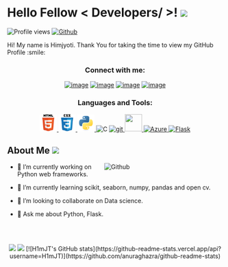 
<h1> Hello Fellow < Developers/ >! <img src = "https://raw.githubusercontent.com/MartinHeinz/MartinHeinz/master/wave.gif" width = 30px> </h1>
<p align='center'>
</p>


![Profile views](https://visitor-badge.glitch.me/badge?page_id=H1mJT.H1mJT)
[![Github](https://img.shields.io/github/followers/H1mJT?label=Follow&style=social)](https://github.com/H1mJT) 
<div size='20px'> Hi! My name is Himjyoti. Thank You for taking the time to view my GitHub Profile :smile: 
</div>
 
<h3 align="center">Connect with me:</h3>
<div align="center">

[![image](https://img.shields.io/badge/LinkedIn-0077B5?style=for-the-badge&logo=linkedin&logoColor=white)](https://www.linkedin.com/in/HimjyotiThkuria/)
[![image](https://img.shields.io/badge/Discord-1DA1F2?style=for-the-badge&logo=discord&logoColor=white)](https://discordapp.com/users/471534123685642250)
[![image](https://img.shields.io/badge/Gmail-D14836?style=for-the-badge&logo=gmail&logoColor=white)](mailto:himjyoti22@gmail.com)
[![image](https://img.shields.io/badge/Telegram-0077B5?style=for-the-badge&logo=telegram&logoColor=white)](https://t.me/KenZiiiiiie)
</div>
<h3 align="center">Languages and Tools:</h3>

<p align="center"> 
  <a href="https://www.w3.org/html/" target="_blank"> 
    <img src="https://raw.githubusercontent.com/devicons/devicon/master/icons/html5/html5-original-wordmark.svg" alt="html5" width="40" height="40"/> 
  </a>
  <a href="https://www.w3schools.com/css/" target="_blank"> 
    <img src="https://raw.githubusercontent.com/devicons/devicon/master/icons/css3/css3-original-wordmark.svg" alt="css3" width="40" height="40"/> 
  </a> 
  <a href="https://www.python.org" target="_blank"> 
    <img src="https://raw.githubusercontent.com/devicons/devicon/master/icons/python/python-original.svg" alt="python" width="40" height="40"/> 
  </a>  
  <a> 
    <img src="https://cdn.jsdelivr.net/gh/devicons/devicon/icons/c/c-original.svg" alt="C" width="40" height="40"/> 
  </a> 
  <a href="https://git-scm.com/" target="_blank"> 
    <img src="https://www.vectorlogo.zone/logos/git-scm/git-scm-icon.svg" alt="git" width="40" height="40"/> 
  </a>
  <a href="https://www.sqlite.org/"> <img src='https://raw.githubusercontent.com/rahulbanerjee26/githubAboutMeGenerator/main/icons/sqlite.svg' width="40" height="40"/> </a>
  <a href="https://azure.microsoft.com/" target="_blank"> 
    <img src="https://www.vectorlogo.zone/logos/microsoft_azure/microsoft_azure-icon.svg" alt="Azure" width="40" height="40"/> 
  </a>
  <a href="https://flask.palletsprojects.com/" target="_blank"> 
    <img src="https://cdn.jsdelivr.net/gh/devicons/devicon/icons/flask/flask-original.svg" alt="Flask" width="40" height="40"/> 
  </a>
</p>

 <h2> About Me <img src = "https://media0.giphy.com/media/KDDpcKigbfFpnejZs6/giphy.gif?cid=ecf05e47oy6f4zjs8g1qoiystc56cu7r9tb8a1fe76e05oty&rid=giphy.gif" width = 100px></h2>

<img width="55%" align="right" alt="Github" src="https://raw.githubusercontent.com/onimur/.github/master/.resources/git-header.svg" />

- 🔭 I’m currently working on  Python web frameworks.
  
- 🌱 I’m currently learning scikit, seaborn, numpy, pandas and open cv.
  
- 👯 I’m looking to collaborate on Data science.
  
- 💬 Ask me about Python, Flask.
  
  

<br />
<br />
<div size='20px'>
<p align= "center">
<img height= "150" src="https://github-readme-stats.vercel.app/api?username=H1mJT&theme=react&show_icons=true&include_all_commits=true" />
<img height= "150" src="https://github-readme-stats.vercel.app/api/top-langs/?username=H1mJT&theme=react&layout=compact" />
 [![H1mJT's GitHub stats](https://github-readme-stats.vercel.app/api?username=H1mJT)](https://github.com/anuraghazra/github-readme-stats)
</p>
</div>
